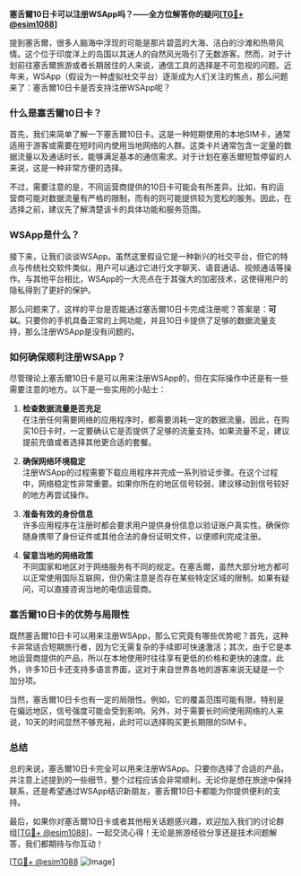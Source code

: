 **塞舌爾10日卡可以注册WSApp吗？——全方位解答你的疑问[[TG💪+ @esim1088](https://t.me/s/esim1088)]**

提到塞舌爾，很多人脑海中浮现的可能是那片碧蓝的大海、洁白的沙滩和热带风情。这个位于印度洋上的岛国以其迷人的自然风光吸引了无数游客。然而，对于计划前往塞舌爾旅游或者长期居住的人来说，通信工具的选择是不可忽视的问题。近年来，WSApp（假设为一种虚拟社交平台）逐渐成为人们关注的焦点，那么问题来了：塞舌爾10日卡是否支持注册WSApp呢？

### 什么是塞舌爾10日卡？

首先，我们来简单了解一下塞舌爾10日卡。这是一种短期使用的本地SIM卡，通常适用于游客或需要在短时间内使用当地网络的人群。这类卡片通常包含一定量的数据流量以及通话时长，能够满足基本的通信需求。对于计划在塞舌爾短暂停留的人来说，这是一种非常方便的选择。

不过，需要注意的是，不同运营商提供的10日卡可能会有所差异。比如，有的运营商可能对数据流量有严格的限制，而有的则可能提供较为宽松的服务。因此，在选择之前，建议先了解清楚该卡的具体功能和服务范围。

### WSApp是什么？

接下来，让我们谈谈WSApp。虽然这里假设它是一种新兴的社交平台，但它的特点与传统社交软件类似，用户可以通过它进行文字聊天、语音通话、视频通话等操作。与其他平台相比，WSApp的一大亮点在于其强大的加密技术，这使得用户的隐私得到了更好的保护。

那么问题来了，这样的平台是否能通过塞舌爾10日卡完成注册呢？答案是：**可以**。只要你的手机具备正常的上网功能，并且10日卡提供了足够的数据流量支持，那么注册WSApp是没有问题的。

### 如何确保顺利注册WSApp？

尽管理论上塞舌爾10日卡是可以用来注册WSApp的，但在实际操作中还是有一些需要注意的地方。以下是一些实用的小贴士：

1. **检查数据流量是否充足**  
   在注册任何需要网络的应用程序时，都需要消耗一定的数据流量。因此，在购买10日卡时，一定要确认它是否提供了足够的流量支持。如果流量不足，建议提前充值或者选择其他更合适的套餐。

2. **确保网络环境稳定**  
   注册WSApp的过程需要下载应用程序并完成一系列验证步骤。在这个过程中，网络稳定性非常重要。如果你所在的地区信号较弱，建议移动到信号较好的地方再尝试操作。

3. **准备有效的身份信息**  
   许多应用程序在注册时都会要求用户提供身份信息以验证账户真实性。确保你随身携带了身份证件或其他合法的身份证明文件，以便顺利完成注册。

4. **留意当地的网络政策**  
   不同国家和地区对于网络服务有不同的规定。在塞舌爾，虽然大部分地方都可以正常使用国际互联网，但仍需注意是否存在某些特定区域的限制。如果有疑问，可以直接咨询当地的电信运营商。

### 塞舌爾10日卡的优势与局限性

既然塞舌爾10日卡可以用来注册WSApp，那么它究竟有哪些优势呢？首先，这种卡非常适合短期旅行者，因为它无需复杂的手续即可快速激活；其次，由于它是本地运营商提供的产品，所以在本地使用时往往享有更低的价格和更快的速度。此外，许多10日卡还支持多语言界面，这对于来自世界各地的游客来说无疑是一个加分项。

当然，塞舌爾10日卡也有一定的局限性。例如，它的覆盖范围可能有限，特别是在偏远地区，信号强度可能会受到影响。另外，对于需要长时间使用网络的人来说，10天的时间显然不够充裕，此时可以选择购买更长期限的SIM卡。

### 总结

总的来说，塞舌爾10日卡完全可以用来注册WSApp。只要你选择了合适的产品，并注意上述提到的一些细节，整个过程应该会非常顺利。无论你是想在旅途中保持联系，还是希望通过WSApp结识新朋友，塞舌爾10日卡都能为你提供便利的支持。

最后，如果你对塞舌爾10日卡或者其他相关话题感兴趣，欢迎加入我们的讨论群组[[TG💪+ @esim1088](https://t.me/s/esim1088)]，一起交流心得！无论是旅游经验分享还是技术问题解答，我们都期待与你互动！

[[TG💪+ @esim1088](https://t.me/s/esim1088) ![Image](https://i.postimg.cc/4NQfJmqS/Snipaste-2025-05-13-00-14-12.png)]